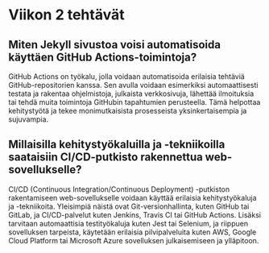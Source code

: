 # Viikon 2 tehtävät

## Miten Jekyll sivustoa voisi automatisoida käyttäen GitHub Actions-toimintoja?

GitHub Actions on työkalu, jolla voidaan automatisoida erilaisia tehtäviä GitHub-repositorien kanssa. Sen avulla voidaan esimerkiksi automaattisesti testata ja rakentaa ohjelmistoja, julkaista verkkosivuja, lähettää ilmoituksia tai tehdä muita toimintoja GitHubin tapahtumien perusteella. Tämä helpottaa kehitystyötä ja tekee monimutkaisista prosesseista yksinkertaisempia ja sujuvampia.

## Millaisilla kehitystyökaluilla ja -tekniikoilla saataisiin CI/CD-putkisto rakennettua web-sovellukselle?

CI/CD (Continuous Integration/Continuous Deployment) -putkiston rakentamiseen web-sovellukselle voidaan käyttää erilaisia kehitystyökaluja ja -tekniikoita. Yleisimpiä näistä ovat Git-versionhallinta, kuten GitHub tai GitLab, ja CI/CD-palvelut kuten Jenkins, Travis CI tai GitHub Actions. Lisäksi tarvitaan automaattisia testityökaluja kuten Jest tai Selenium, ja riippuen sovelluksen tarpeista, käytetään erilaisia pilvipalveluita kuten AWS, Google Cloud Platform tai Microsoft Azure sovelluksen julkaisemiseen ja ylläpitoon.
